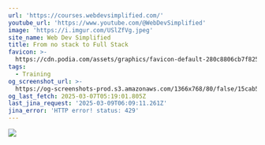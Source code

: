 ```yaml
---
url: 'https://courses.webdevsimplified.com/'
youtube_url: 'https://www.youtube.com/@WebDevSimplified'
image: 'https://i.imgur.com/USlZfVg.jpeg'
site_name: Web Dev Simplified
title: From no stack to Full Stack
favicon: >-
  https://cdn.podia.com/assets/graphics/favicon-default-280c8806cb7f825b1487cbfaf3a6c2b1b5e0557e157241a49a95db1764feb6fb.png
tags:
  - Training
og_screenshot_url: >-
  https://og-screenshots-prod.s3.amazonaws.com/1366x768/80/false/15cab526471955ea72b77d16c04cfd57cb0cdea5b39662e584e6e9c2cde91427.jpeg
og_last_fetch: 2025-03-07T05:19:01.805Z
last_jina_request: '2025-03-09T06:09:11.261Z'
jina_error: 'HTTP error! status: 429'
---
```


![](https://i.imgur.com/USlZfVg.jpeg)
